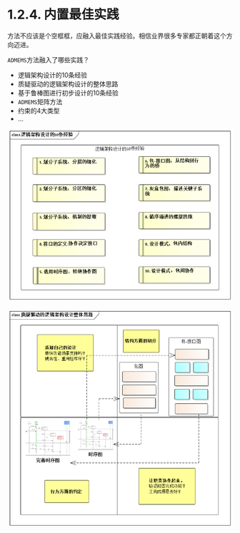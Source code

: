 # 1.2.4. 内置最佳实践

方法不应该是个空框框，应融入最佳实践经验。相信业界很多专家都正朝着这个方向迈进。

`ADMEMS`方法融入了哪些实践？

- 逻辑架构设计的10条经验
- 质疑驱动的逻辑架构设计的整体思路
- 基于鲁棒图进行初步设计的10条经验
- `ADMEMS`矩阵方法
- 约束的4大类型
- ...

![逻辑架构设计的10条经验](images/逻辑架构设计的10条经验.png)

![质疑驱动的逻辑架构设计整体思路](images/质疑驱动的逻辑架构设计整体思路.png)
